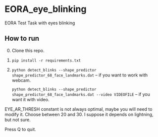 # EORA_eye_blinking
EORA Test Task with eyes blinking
## How to run
0) Clone this repo.

1) `pip install -r requirements.txt`

2) `python detect_blinks --shape_predictor shape_predictor_68_face_landmarks.dat` – if you want to work with webcam.
   
   `python detect_blinks --shape_predictor shape_predictor_68_face_landmarks.dat --video VIDEOFILE` – if you want it with video.

EYE_AR_THRESH constant is not always optimal, maybe you will need to modify it. Choose between 20 and 30. I suppose it depends on lightning, but not sure.

Press Q to quit.